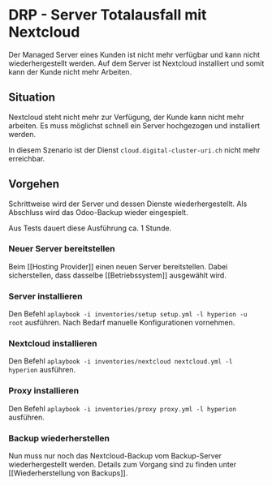 # DRP - Server Totalausfall mit Nextcloud

Der Managed Server eines Kunden ist nicht mehr verfügbar und kann nicht wiederhergestellt werden. Auf dem Server ist Nextcloud installiert und somit kann der Kunde nicht mehr Arbeiten.

## Situation

Nextcloud steht nicht mehr zur Verfügung, der Kunde kann nicht mehr arbeiten. Es muss möglichst schnell ein Server hochgezogen und installiert werden.

In diesem Szenario ist der Dienst `cloud.digital-cluster-uri.ch` nicht mehr erreichbar.

## Vorgehen

Schrittweise wird der Server und dessen Dienste wiederhergestellt. Als Abschluss wird das Odoo-Backup wieder eingespielt.

Aus Tests dauert diese Ausführung ca. 1 Stunde.

### Neuer Server bereitstellen

Beim [[Hosting Provider]] einen neuen Server bereitstellen. Dabei sicherstellen, dass dasselbe [[Betriebssystem]] ausgewählt wird.

### Server installieren

Den Befehl `aplaybook -i inventories/setup setup.yml -l hyperion -u root` ausführen. Nach Bedarf manuelle Konfigurationen vornehmen.

### Nextcloud installieren

Den Befehl `aplaybook -i inventories/nextcloud nextcloud.yml -l hyperion` ausführen.

### Proxy installieren

Den Befehl `aplaybook -i inventories/proxy proxy.yml -l hyperion` ausführen.

### Backup wiederherstellen

Nun muss nur noch das Nextcloud-Backup vom Backup-Server wiederhergestellt werden. Details zum Vorgang sind zu finden unter [[Wiederherstellung von Backups]].